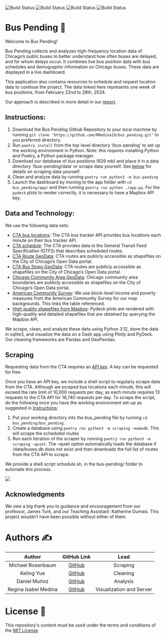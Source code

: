 ![Build Status](https://img.shields.io/github/issues/RMedina19/bus_pending)
![Build Status](https://img.shields.io/github/forks/RMedina19/bus_pending)
![Build Status](https://img.shields.io/github/stars/RMedina19/bus_pending)
![Build Status](https://img.shields.io/github/license/RMedina19/bus_pending)

# Bus Pending 🚌
Welcome to Bus Pending!

Bus Pending collects and analyzes high-frequency location data of Chicago’s public buses to better understand how often buses are delayed, and for whom delays occur. It combines live bus position data with bus schedules and demographic information on Chicago buses. These data are displayed in a live dashboard.

This application also contains resources to schedule and request location data to continue the project. The data linked here represents one week of bus positions, from February 22nd to 28th, 2024. 

Our approach is described in more detail in our [report](https://github.com/RMedina19/bus_pending/blob/main/report/00_report.pdf).

## Instructions:

1. Download the Bus Pending Github Repository to your local machine by running `git clone ‘https://github.com/RMedina19/bus_pending.git’` to you preferred directory.
2. Run `poetry install` from the top-level directory ‘/bus-pending’ to set up the working environment in Python. Note: this requires installing Python and Poetry, a Python package manager.
3. Download our database of bus positions (826 mb) and place it in a data directory ‘/bus-pending/data’ or scrape data yourself. See [below](#scraping) for details on scraping data yourself.
4. Clean and analyze data by running `poetry run python3 -m bus-pending`
5. Launch the dashboard by moving to the app folder with `cd bus_pending/app/` and then running `poetry run python ./app.py`. For the `pydeck` plots to render correctly, it is necessary to have a Mapbox API key. 

## Data and Technology:
We use the following data sets:

- [CTA bus locations](https://www.transitchicago.com/developers/bustracker/): The CTA bus tracker API provides bus locations each minute on their bus tracker API..
- [CTA schedule](https://www.transitchicago.com/developers/gtfs/): The CTA provides data in the General Transit Feed Specification (GTFS) that describes scheduled routes. 
- [CTA Route GeoData](https://data.cityofchicago.org/Transportation/CTA-Bus-Routes-kml/rytz-fq6y/about_data): CTA routes are publicly accessible as shapefiles on the City of Chicago’s Open Data portal.
- [CTA Bus Stops GeoData](https://data.cityofchicago.org/Transportation/CTA-Bus-Stops-Shapefile/pxug-u72f): CTA routes are publicly accessible as shapefiles on the City of Chicago’s Open Data portal.
- [Chicago Community Area GeoData](https://data.cityofchicago.org/Facilities-Geographic-Boundaries/Boundaries-Community-Areas-current-/cauq-8yn6): Chicago community area boundaries are publicly accessible as shapefiles on the City of Chicago’s Open Data portal.
- [American Community Survey](https://data.census.gov/table?t=Income+and+Poverty&g=050XX00US17031%241000000%2C17031%241500000&y=2022&d=ACS+5-Year+Estimates+Detailed+Tables): We use block-level income and poverty measures from the American Community Survey for our map backgrounds. This links the table referenced.
- [High quality shapefiles from Mapbox](https://www.mapbox.com/): Pydeck plots are rendered with high-quality and detailed shapefiles that are obtained by querying the Mapbox API. 

We scrape, clean, and analyze these data using Python 3.12, store the data in sqlite3, and visualize the data on a Dash app using Plotly and PyDeck. Our cleaning frameworks are Pandas and GeoPandas.

## Scraping
Requesting data from the CTA requires an [API key](https://www.ctabustracker.com/home). A key can be requested for free.

Once you have an API key, we include a shell script to regularly scrape data from the CTA. Although we scraped bus locations each minute, this will exceed the rate limit of 10,000 requests per day, as each minute requires 13 requests to the CTA API for 18,740 requests per day. 
To scrape the script, do the following once you have the working environment set-up as suggested in [Instructions](#instructions):
1. Put your working directory into the bus_pending file by running `cd bus_pending/bus_pending`.
2. Create a database using `poetry run python3 -m scraping –makedb`. This will scrape the scheduled routes
3. Run each iteration of the scraper by running `poetry run python3 -m scraping –quiet`. The –quiet option automatically loads the database if /data/buses.db does not exist and then downloads the full list of routes from the CTA API to scrape. 

We provide a shell script schedule.sh, in the bus-pending/ folder to automate this process.

![](https://github.com/RMedina19/bus_pending/blob/main/dash_demo.gif)

## Acknowledgments
We owe a big thank you to guidance and encouragement from our professor, James Turk, and our Teaching Assistant: Katherine Dumais. This project wouldn’t have been possible without either of them.

# Authors :writing_hand:
Author | GitHub Link | Lead |
:------------: | :-------------: | :-------------: |
Michael Rosenbaum      | [GitHub](https://github.com/m-rosenbaum) | Scraping
Keling Yue             | [GitHub](https://github.com/keling888) | Cleaning
Daniel Muñoz           | [GitHub](https://github.com/dmunozbatista) | Analysis
Regina Isabel Medina   | [GitHub](https://github.com/RMedina19) | Visualization and Server

# License :scroll:
This repository's content must be used under the terms and conditions of the [MIT License](LICENSE)
